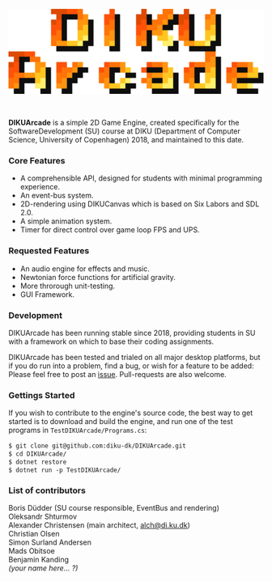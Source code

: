 
<p align="center">
  <img width="540" src="https://github.com/diku-dk/DIKUArcade/blob/master/Logo/DIKU-Arcade.png?raw=true" alt="Material Bread logo">
</p>
<br>

**DIKUArcade** is a simple 2D Game Engine, created specifically for the SoftwareDevelopment (SU)
course at DIKU (Department of Computer Science, University of Copenhagen) 2018, and maintained to this date.

### Core Features ###

* A comprehensible API, designed for students with minimal programming experience.
* An event-bus system.
* 2D-rendering using DIKUCanvas which is based on Six Labors and SDL 2.0.
* A simple animation system.
* Timer for direct control over game loop FPS and UPS.

### Requested Features ###

* An audio engine for effects and music.
* Newtonian force functions for artificial gravity.
* More throrough unit-testing.
* GUI Framework.

### Development ###

DIKUArcade has been running stable since 2018, providing students in SU with a framework
on which to base their coding assignments.

DIKUArcade has been tested and trialed on all major desktop platforms, but if you do run
into a problem, find a bug, or wish for a feature to be added: Please feel free to post
an [issue](https://github.com/diku-dk/DIKUArcade/issues). Pull-requests are also welcome.

### Gettings Started ###
If you wish to contribute to the engine's source code, the best way to get started is to
download and build the engine, and run one of the test programs in `TestDIKUArcade/Programs.cs`:

```
$ git clone git@github.com:diku-dk/DIKUArcade.git
$ cd DIKUArcade/
$ dotnet restore
$ dotnet run -p TestDIKUArcade/
```

### List of contributors

Boris Düdder (SU course responsible, EventBus and rendering)<br>
Oleksandr Shturmov<br>
Alexander Christensen (main architect, alch@di.ku.dk)<br>
Christian Olsen<br>
Simon Surland Andersen<br>
Mads Obitsoe<br>
Benjamin Kanding<br>
_(your name here... ?)_
